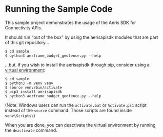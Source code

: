 # Running the Sample Code

This sample project demonstrates the usage of the Aeris SDK for Connectivity APIs.

It should run "out of the box" by using the aerisapisdk modules that are part of this git repository...

```
$ cd sample
$ python3 aerframe_budget_geofence.py --help
```

...but, if you wish to install the aerisapisdk through pip, consider using a [virtual environment](https://docs.python.org/3/tutorial/venv.html):

```
$ cd sample
$ python3 -m venv venv
$ source venv/bin/activate
$ pip3 install aerisapisdk
$ python3 aerframe_budget_geofence.py --help
```

(Note: Windows users can run the `activate.bat` or `Activate.ps1` script instead of the `source` command. Those scripts are found inside `venv\Scripts\`)

When you are done, you can deactivate the virtual environment by running the `deactivate` command.
